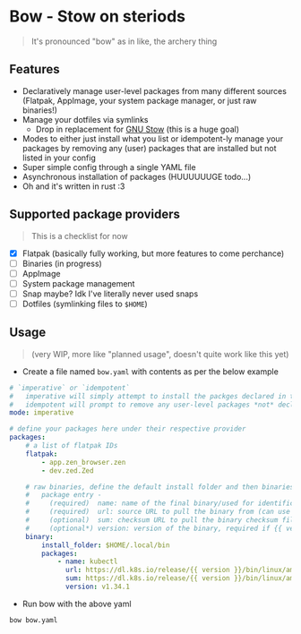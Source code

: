 # Bow - Stow on steriods
 > It's pronounced "bow" as in like, the archery thing

## Features

- Declaratively manage user-level packages from many different sources (Flatpak, AppImage, your system package manager, or just raw binaries!)
- Manage your dotfiles via symlinks
    - Drop in replacement for [GNU Stow](https://www.gnu.org/software/stow/) (this is a huge goal)
- Modes to either just install what you list or idempotent-ly manage your packages by removing any (user) packages that are installed but not listed in your config
- Super simple config through a single YAML file
- Asynchronous installation of packages (HUUUUUUGE todo...)
- Oh and it's written in rust :3

## Supported package providers

> This is a checklist for now

- [x] Flatpak (basically fully working, but more features to come perchance)
- [ ] Binaries (in progress)
- [ ] AppImage
- [ ] System package management
- [ ] Snap maybe? Idk I've literally never used snaps
- [ ] Dotfiles (symlinking files to `$HOME`)

## Usage

> (very WIP, more like "planned usage", doesn't quite work like this yet)

- Create a file named `bow.yaml` with contents as per the below example

```yaml
# `imperative` or `idempotent`
#   imperative will simply attempt to install the packges declared in this file
#   idempotent will prompt to remove any user-level packages *not* declared in this file
mode: imperative

# define your packages here under their respective provider
packages:
    # a list of flatpak IDs
    flatpak:
        - app.zen_browser.zen
        - dev.zed.Zed

    # raw binaries, define the default install folder and then binaries follow
    #   package entry -
    #     (required)  name: name of the final binary/used for identification
    #     (required)  url: source URL to pull the binary from (can use {{ version }} which will be substituted in)
    #     (optional)  sum: checksum URL to pull the binary checksum file from (can use {{ version }} which will be substituted in)
    #     (optional*) version: version of the binary, required if {{ version }} is used in either `url` or `sum`, can be any arbitrary string
    binary:
        install_folder: $HOME/.local/bin
        packages:
            - name: kubectl
              url: https://dl.k8s.io/release/{{ version }}/bin/linux/amd64/kubectl
              sum: https://dl.k8s.io/release/{{ version }}/bin/linux/amd64/kubectl.sha256
              version: v1.34.1
```

- Run bow with the above yaml

```sh
bow bow.yaml
```
